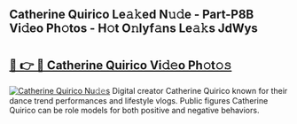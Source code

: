## Catherine Quirico Le𝚊𝚔ed N𝚞𝚍e - Part-P8B Vi𝚍eo Ph𝚘tos - H𝚘t O𝚗lyf𝚊ns Le𝚊𝚔s JdWys

# <h2><a href="http://hf4n8a.feru.top/?c=Catherine+Quirico">🔗 👉 🔴 Catherine Quirico Vi𝚍𝚎o Ph𝚘t𝚘𝚜</a></h2>

[![Catherine Quirico Nu𝚍𝚎s](https://i.imgur.com/0TWrTi3.gif)](http://hf4n8a.feru.top/?c=Catherine+Quirico)
Digital creator Catherine Quirico known for their dance trend performances and lifestyle vlogs. Public figures Catherine Quirico can be role models for both positive and negative behaviors. 
